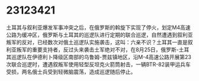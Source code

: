 # 23123421
土耳其与叙利亚爆发军事冲突之后，在俄罗斯的斡旋下实现了停火，划定M4高速公路为缓冲区，俄罗斯与土耳其的巡逻队进行定期的联合巡逻，自然遭遇到叙利亚叛军的反对，已经数次对俄土巡逻队实施袭击，这叫：六亲不识？土耳其一直是叙利亚叛军的重要支持者，反过头来袭击土军绝对不对，在8月25日，俄罗斯-土耳其巡逻队在伊德利卜降级区南部的乌鲁姆-贾兹镇地区，沿M-4高速公路开展第23次联合巡逻时，遭遇叙叛军使用轻型反坦克火箭筒射击，一辆BTR-82装甲运兵车受损，两名俄士兵受到轻微脑震荡，造成巡逻随后停止。
